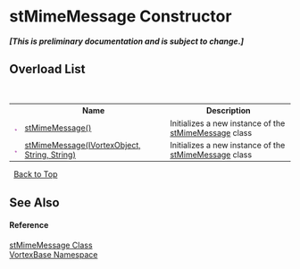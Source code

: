 # stMimeMessage Constructor 
 _**\[This is preliminary documentation and is subject to change.\]**_


## Overload List
&nbsp;<table><tr><th></th><th>Name</th><th>Description</th></tr><tr><td>![Public method](media/pubmethod.gif "Public method")</td><td><a href="M_VortexBase_stMimeMessage__ctor.md">stMimeMessage()</a></td><td>
Initializes a new instance of the <a href="T_VortexBase_stMimeMessage.md">stMimeMessage</a> class</td></tr><tr><td>![Public method](media/pubmethod.gif "Public method")</td><td><a href="M_VortexBase_stMimeMessage__ctor_1.md">stMimeMessage(IVortexObject, String, String)</a></td><td>
Initializes a new instance of the <a href="T_VortexBase_stMimeMessage.md">stMimeMessage</a> class</td></tr></table>&nbsp;
<a href="#stmimemessage-constructor">Back to Top</a>

## See Also


#### Reference
<a href="T_VortexBase_stMimeMessage.md">stMimeMessage Class</a><br /><a href="N_VortexBase.md">VortexBase Namespace</a><br />